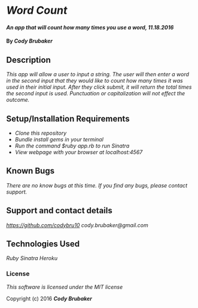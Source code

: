 # _Word Count_

#### _An app that will count how many times you use a word, 11.18.2016_

#### By _**Cody Brubaker**_

## Description

_This app will allow a user to input a string.  The user will then enter a word in the second input that they would like to count how many times it was used in their initial input. After they click submit, it will return the total times the second input is used. Punctuation or capitalization will not effect the outcome._

## Setup/Installation Requirements

* _Clone this repository_
* _Bundle install gems in your terminal_
* _Run the command $ruby app.rb to run Sinatra_
* _View webpage with your browser at localhost:4567_


## Known Bugs

_There are no know bugs at this time. If you find any bugs, please contact support._

## Support and contact details

_https://github.com/codybru10_
_cody.brubaker@gmail.com_

## Technologies Used

_Ruby_
_Sinatra_
_Heroku_

### License

*This software is licensed under the MIT license*

Copyright (c) 2016 **_Cody Brubaker_**
